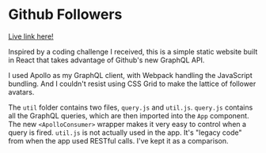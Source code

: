 # Github Followers

[Live link here!](https://s3.us-east-2.amazonaws.com/ritani-challenge/index.html)

Inspired by a coding challenge I received, this is a simple static website built in React that takes advantage of Github's new GraphQL API.

I used Apollo as my GraphQL client, with Webpack handling the JavaScript bundling. And I couldn't resist using CSS Grid to make the lattice of follower avatars.

The `util` folder contains two files, `query.js` and `util.js`. `query.js` contains all the GraphQL queries, which are then imported into the `App` component. The new `<ApolloConsumer>` wrapper makes it very easy to control when a query is fired. `util.js` is not actually used in the app. It's "legacy code" from when the app used RESTful calls. I've kept it as a comparison.
